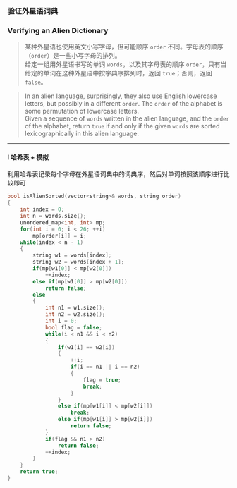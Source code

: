 ### 验证外星语词典
### Verifying an Alien Dictionary

> 某种外星语也使用英文小写字母，但可能顺序 `order` 不同。字母表的顺序（`order`）是一些小写字母的排列。  
> 给定一组用外星语书写的单词 `words`，以及其字母表的顺序 `order`，只有当给定的单词在这种外星语中按字典序排列时，返回 `true`；否则，返回 `false`。  

> In an alien language, surprisingly, they also use English lowercase letters, but possibly in a different `order`. The `order` of the alphabet is some permutation of lowercase letters.  
> Given a sequence of `words` written in the alien language, and the `order` of the alphabet, return `true` if and only if the given `words` are sorted lexicographically in this alien language.  

----------

#### I 哈希表 + 模拟

利用哈希表记录每个字母在外星语词典中的词典序，然后对单词按照该顺序进行比较即可  

```cpp
bool isAlienSorted(vector<string>& words, string order) 
{
    int index = 0;
    int n = words.size();
    unordered_map<int, int> mp;
    for(int i = 0; i < 26; ++i)
        mp[order[i]] = i;
    while(index < n - 1)
    {
        string w1 = words[index];
        string w2 = words[index + 1];
        if(mp[w1[0]] < mp[w2[0]])
            ++index;
        else if(mp[w1[0]] > mp[w2[0]])
            return false;
        else
        {
            int n1 = w1.size();
            int n2 = w2.size();
            int i = 0;
            bool flag = false;
            while(i < n1 && i < n2)
            {
                if(w1[i] == w2[i])
                {
                    ++i;
                    if(i == n1 || i == n2)
                    {
                        flag = true;
                        break;
                    }
                }
                else if(mp[w1[i]] < mp[w2[i]])
                    break;
                else if(mp[w1[i]] > mp[w2[i]])
                    return false;
            }
            if(flag && n1 > n2)
                return false;
            ++index;
        }
    }
    return true;
}
```

